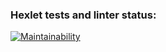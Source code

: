### Hexlet tests and linter status:
[![Maintainability](https://github.com/zergqw/frontend-project-44/actions/workflows/hexlet-check.yml/badge.svg)](https://codeclimate.com/github/zergqw/frontend-project-44)
